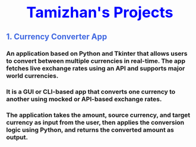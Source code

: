 <h1 align="center" style="font-size:40px; color:blue;">Tamizhan's Projects</h1>
<h2 style="color:royalblue;">1. Currency Converter App</h2>
<h3>
  An application based on Python and Tkinter that allows users to convert between multiple currencies in real-time.
  The app fetches live exchange rates using an API and supports major world currencies.
</h3>
<h3>
  It is a GUI or CLI-based app that converts one currency to another using mocked or API-based exchange rates.
</h3>
<h3>
  The application takes the amount, source currency, and target currency as input from the user, then applies the conversion logic using Python,
  and returns the converted amount as output.
</h3>
